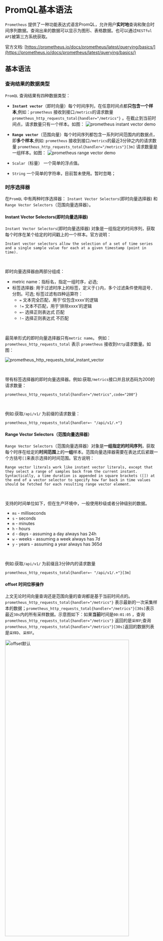 # PromQL基本语法

`Prometheus` 提供了一种功能表达式语言PromQL，允许用户**实时地**查询和聚合时间序列数据。查询出来的数据可以显示为图形、表格数据。也可以通过`RESTful API`被第三方系统获取。

官方文档: [https://prometheus.io/docs/prometheus/latest/querying/basics/](https://prometheus.io/docs/prometheus/latest/querying/basics/)  

## 基本语法

### 查询结果的数据类型

`PromQL` 查询结果有四种数据类型：  

- **`Instant vector`**（即时向量）每个时间序列，在任意时间点都**只包含一个样本**,例如：`prometheus` 接收到接口`/metrics`的请求数量`prometheus_http_requests_total{handler="/metrics"}` 。在截止到当前时间点，请求数量只有一个样本。如图：
  ![prometheus instant  vector demo](./src/intant_vecor.png)  
  
- **`Range vector`**（范围向量）每个时间序列都包含一系列时间范围内的数据点，即**多个样本**,例如: `prometheus` 接收到接口`/metrics`的最近3分钟之内的请求数量 `prometheus_http_requests_total{handler="/metrics"}[3m]` 请求数量是一组样本。如图：
   ![prometheus range  vector demo](./src/range_vector_demo.png)  

- `Scalar`（标量） 一个简单的浮点值。
- `String` 一个简单的字符串，目前暂未使用。暂时忽略；  
  
### 时序选择器

在`PromQL` 中有两种时序选择器： `Instant Vector Selectors`(即时向量选择器) 和 `Range Vector Selectors`（范围向量选择器）。  

#### Instant Vector Selectors(即时向量选择器)

`Instant Vector Selectors`(即时向量选择器) 对象是一组指定的时间序列，获取每个时序在某个给定的时间戳上的一个样本。官方说明：  

```text
Instant vector selectors allow the selection of a set of time series and a single sample value for each at a given timestamp (point in time).
```

<br>

即时向量选择器由两部分组成：

- metric name：指标名，指定一组时序，必选;
- 标签选择器: 用于过滤时序上的标签，定义于`{}`内，多个过滤条件使用逗号`,` 分割。可选; 标签过滤有四种运算符：
  - `=` 文本完全匹配，用于‘仅包含xxxx’的逻辑
  - `!=` 文本不匹配，用于‘排除xxxx’的逻辑
  - `=~` 选择正则表达式 匹配
  - `!~` 选择正则表达式 不匹配

<br>

最简单形式的即时向量选择器只有`metric name`。 例如： `prometheus_http_requests_total` 表示 `prometheus` 接收到`http`请求数量。如图：

  ![prometheus_http_requests_total_instant_vector](./src/prometheus_http_requests_total_instant_vector.png)  


<br>

带有标签选择器的即时向量选择器。例如:获取`/metrics`接口并且状态码为200的请求数量：  

```text
prometheus_http_requests_total{handler="/metrics",code="200"}
```

<br>

例如:获取`/api/v1/` 为前缀的请求数量：

```text
prometheus_http_requests_total{handler=~ "/api/v1/.+"}
```

#### Range Vector Selectors（范围向量选择器）

`Range Vector Selectors`（范围向量选择器）对象是**一组指定的时间序列**，获取每个时序在给定的**时间范围**上的**一组**样本。范围向量选择器需要在表达式后紧跟一个方括号`[]`来表示选择的时间范围。官方说明：

```text
Range vector literals work like instant vector literals, except that they select a range of samples back from the current instant. Syntactically, a time duration is appended in square brackets ([]) at the end of a vector selector to specify how far back in time values should be fetched for each resulting range vector element. 
```

<br>

支持的时间单位如下，但在生产环境中，一般使用秒级或者分钟级别的数据。

- `ms` - milliseconds
- `s` - seconds
- `m` - minutes
- `h` - hours
- `d` - days - assuming a day always has 24h
- `w` - weeks - assuming a week always has 7d
- `y` - years - assuming a year always has 365d  

<br>

例如:获取`/api/v1/` 为前缀且3分钟内的请求数量

```
prometheus_http_requests_total{handler=~ "/api/v1/.+"}[3m]
```



#### offset  时间位移操作

上文无论时间向量查询还是范围向量的查询都是基于当前时间点的。 `prometheus_http_requests_total{handler="/metrics"}` 表示最新的一次采集样本的数据；`prometheus_http_requests_total{handler="/metrics"}[30s]`表示最近`30s`内的所有采样数据。示意图如下：如果**当前**时间是`00:01:05` ，查询 `prometheus_http_requests_total{handler="/metrics"}`  返回的是`采样F`;查询`prometheus_http_requests_total{handler="/metrics"}[30s]`返回的数据列表是`采样D`、`采样F`。



<img src="./src/offset_before.png" width="90%" height="50%" alt="offset默认">





这是时间是基于当前时间的。如果我们想基于一个过去时间去查询指标呢？例如基于`15s`之前的数据。这时候就需要 时间位移操作`offset`了。

用法 `offset <时间间隔>`   

我们看一下 `prometheus_http_requests_total{handler="/metrics"} offset 15s`  这个查询语句。如果**当前**时间是`00:01:05` ，那么`offset 15s`  表示时间向过去偏移`15s` ,也就是`00:00:50` 。那么以`00:00:50` 为基准，获取过期最近一次的采集数据就是`指标D`。

同理，`prometheus_http_requests_total{handler="/metrics"}[30s] offset 15s`   获取的采样数据列表就是 `样本C ` 、`数据D`。 如图所示

<img src="./src/offset_after.png" width="90%" height="50%" alt="offset结果示意图">



## PromQL操作符与关键字

### PromQL操作符

#### 算数运算符

`prometheus`支持算数运算符加(`+`)、减(`-`)、乘(`*`)、除(`/`)、取模(`%)`、乘方(`^`)。只能使用于`instant vector` 和 `Scalar`类型的计算。不能用于`Range vector`（范围向量），只有双方**标签一致**的才能进行计算，即[向量匹配](#向量匹配vector-matching)

##### **示例1**：算数运算符基本使用  

执行`(prometheus_http_requests_total + prometheus_http_requests_total + 1)/2`

![prometheus_http_requests_total_arithmetic_ops_demo](./src/prometheus_http_requests_total_arithmetic_ops_demo.png)  

<br>

##### **示例2**：**错误示例** `Range vector`参与算数运算符  

执行`prometheus_http_requests_total + prometheus_http_requests_total[1m] + 1` ,会报错`parse error: binary expression must contain only scalar and instant vector types`

原因： 算数运算符不能用于`Range vector`（范围向量)

<br>

![prometheus_http_requests_total_arithmetic_ops_demo_error](./src/prometheus_http_requests_total_arithmetic_ops_demo_error.png) 

<br>

##### **示例3** 标签匹配

`instant vector` 与 `instant vector`之间使用算数运算时，会将左侧`instant vector`的标签与右侧`instant vector`的标签进行对比，只有两者标签相同，才能进行算数运算输出结果，即[向量匹配](#向量匹配vector-matching). 
<br>


执行`prometheus_http_requests_total{handler="/api/v1/query"} +  prometheus_http_requests_total{handler="/api/v1/query",code="200"}`  
只能输出` prometheus_http_requests_total{handler="/api/v1/query",code="200",...} `的结果，不可能输出 ` prometheus_http_requests_total{handler="/api/v1/query",code="400",...} `结果  


如图：
![prometheus_http_requests_total_arithmetic_ops_demo_instant_vectors](./src/prometheus_http_requests_total_arithmetic_ops_demo_instant_vectors.png) 



##### **示例4**：不同指标运算

上述示例使用`prometheus_http_requests_total`指标进行演示的，那么不同指标是否可以进行算术运算呢？ 答案当然是可以的，但是必须遵守**标签匹配**的原则，即[向量匹配](#向量匹配vector-matching). 

不同指标分为如下请求：

- 同一类型的不同指标，例如`go_memstats_mallocs_total + prometheus_engine_query_samples_total`  前后都是`counter`类型
- 不同类型的指标,例如 `go_gc_cycles_automatic_gc_cycles_total  + go_sched_goroutines_goroutines`,`go_gc_cycles_automatic_gc_cycles_total`是`counter`类型，后者是`gauge`类型
- `histogram` 和 `summary`只能在本类型之间进行算数运算，因为`histogram`类型中包含特有标签`le`；`summary`类型中包含特有标签`quantile`，无法和其他类型进行标签匹配，即[向量匹配](#向量匹配vector-matching). 


#### 比较运算符

`prometheus`支持比较算符 等于(`==`)、不等于(`!=`)、大于(`>`)、大于等于(`>=`)、小于(`<`)、小于等于(`<=`)。只能使用于`instant vector` 和 `Scalar`类型的计算，不能用于`Range vector`（范围向量）。  

日常工作中，关键字`bool` 经常配合比较运算符使用。`bool`关键字会直接跟在比较运算符之后，如果比较运算为`true`，则返回`1`.否则返回`0`,很适合告警的场景中。在告警场景中,并不需要关心指标值具体是多少，只需关心是否触发告警(即：`true` 或 `false`) 即可。具体应用细节会在[告警](./告警.md)说明。

<br>

##### **示例1:** 比较运算符基本使用

查询出请求量大于50的指标 `prometheus_http_requests_total > 50`  如图  

![prometheus_http_requests_total_greater_50](./src/prometheus_http_requests_total_greater_50.png) 

<br>

##### **示例2:** bool配合比较运算符使用

`prometheus_http_requests_total > bool 50` 查询请求量大于`50`的指标,如果大于`50`，返回`1`；否则返回`0`。 如图所示

![prometheus_http_requests_total_greater_50_bool](./src/prometheus_http_requests_total_greater_50_bool.png)


#### 逻辑运算符

`prometheus`支持逻辑运算符 `and`(交集)、`or`(并集)、`unless`(差集)，只用于`instant vector`之间的运算。为了方便读者理解，本节所有案例使用相同的样本进行说明。
在[http://127.0.0.1:9090/metrics](http://127.0.0.1:9090/metrics)任意选择两个样本，本次选取`go_gc_duration_seconds`、`prometheus_tsdb_wal_fsync_duration_seconds`。  

```text
# HELP go_gc_duration_seconds A summary of the pause duration of garbage collection cycles.
# TYPE go_gc_duration_seconds summary
go_gc_duration_seconds{quantile="0"} 0.000036501
go_gc_duration_seconds{quantile="0.25"} 0.000103208
go_gc_duration_seconds{quantile="0.5"} 0.000133374
go_gc_duration_seconds{quantile="0.75"} 0.000158749
go_gc_duration_seconds{quantile="1"} 0.0.000524
go_gc_duration_seconds_sum 0.001737125
go_gc_duration_seconds_count 15


# HELP prometheus_tsdb_wal_fsync_duration_seconds Duration of write log fsync.
# TYPE prometheus_tsdb_wal_fsync_duration_seconds summary
prometheus_tsdb_wal_fsync_duration_seconds{quantile="0.5"} NaN
prometheus_tsdb_wal_fsync_duration_seconds{quantile="0.9"} NaN
prometheus_tsdb_wal_fsync_duration_seconds{quantile="0.99"} NaN
prometheus_tsdb_wal_fsync_duration_seconds_sum 0
prometheus_tsdb_wal_fsync_duration_seconds_count 0
```


##### **示例1:** 逻辑运算符-交集基本使用

`A and B`过滤出`A`、`B`的标签相等的指标`A`。 文氏图表示：
![a_and_b](./src/a_and_b.png)  

<br>

上面两个`go_gc_duration_seconds`和 `prometheus_tsdb_wal_fsync_duration_seconds` 只有`quantile="0.5"`一个标签一致。那么执行`go_gc_duration_seconds  and  prometheus_tsdb_wal_fsync_duration_seconds`，则返回`go_gc_duration_seconds{quantile="0.5"} 0.000133583`。 如图： 

![go_gc_heap_allocs_by_size_bytes_bucket and go_gc_heap_frees_by_size_bytes_bucket](./src/go_gc_duration_seconds_and_prometheus_tsdb_wal_fsync_duration_seconds.png)


##### **示例2:** 逻辑运算符-并集基本使用

`A or B` 文氏图表示：
![a_or_b](./src/a_or_b.png)  

<br>

上面两个`go_gc_duration_seconds`和 `prometheus_tsdb_wal_fsync_duration_seconds` 只有`quantile="0.5"`一个标签一致，其他都不一致。那么执行`go_gc_duration_seconds or  prometheus_tsdb_wal_fsync_duration_seconds`，则返回`go_gc_duration_seconds`和 `prometheus_tsdb_wal_fsync_duration_seconds`的并集。 如图： 


![go_gc_heap_allocs_by_size_bytes_bucket or go_gc_heap_frees_by_size_bytes_bucket](./src/go_gc_duration_seconds_or_prometheus_tsdb_wal_fsync_duration_seconds.png)

##### **示例3:** 逻辑运算符-差集基本使用

`A unless B` 文氏图表示：
![a_unless_b](./src/a_unless_b.png)  

上面两个`go_gc_duration_seconds`和 `prometheus_tsdb_wal_fsync_duration_seconds` 只有`quantile="0.5"`一个标签一致，其他都不一致。那么执行`go_gc_duration_seconds unless  prometheus_tsdb_wal_fsync_duration_seconds`，则返回`go_gc_duration_seconds`和 `prometheus_tsdb_wal_fsync_duration_seconds`的差集。 如图： 

![go_gc_heap_allocs_by_size_bytes_bucket unless go_gc_heap_frees_by_size_bytes_bucket](./src/go_gc_duration_seconds_unless_prometheus_tsdb_wal_fsync_duration_seconds.png)


### 向量匹配Vector Matching

在上面讲述里，我们可以看到，向量与向量之间运算时会基于默认的匹配规则:依次找到与左侧向量**标签完全一致**的右边向量元素进行运算;如果标签不一致，则直接丢弃。

如果计算**http状态码为302的请求数**占**采集metrics请求数**的比例，即(*`prometheus_http_requests_total{code ="302"}` 与 `prometheus_http_requests_total{handler="/metrics"}`的比值*)。如果直接使用`prometheus_http_requests_total{code ="302"} / prometheus_http_requests_total{handler="/metrics"}` 计算，可以看到没有匹配任何结果。 如图:  

<br>

![向量匹配错误案例](./src/vector_matching_error_demo.png)  

原因  

|`prometheus_http_requests_total{code ="302"}`| `prometheus_http_requests_total{handler="/metrics"}`  |匹配结果(标签完全匹配)   |分析   |
| :-----| :---- | :---- | :---- |
| `prometheus_http_requests_total{code="302", handler="/", instance="localhost:9090", job="prometheus"}      2` | `prometheus_http_requests_total{code="200", handler="/metrics", instance="localhost:9090", job="prometheus"}  1010` | 无  |标签`code`、`handler`不匹配 |

原因就在于需要左右侧标签完全一致，才可以匹配, 本例子中不能完全匹配，所以结果为空。


显然，这种默认的匹配规则比较死板，本节介绍向量匹配的更多用法。
`PromQL`中有中匹配模式：`一对一（one-to-one`）,`多对一（many-to-one）或一对多（one-to-many）`。

<!-- prometheus_http_requests_total{code ="302"} / ignoring(code,handler) prometheus_http_requests_total{handler="/metrics"} -->

#### 一对一向量匹配

`一对一`向量匹配就是操作符**左右两侧**都是唯一的样本值,即`1:1`，并不是结果只有唯一的样本值，输出结果可以是多对。 前文所述的**标签完全一致**匹配，都是一对一向量匹配的案例。示意图如下：  

![一对一示意图](./src/one_to_one_shiyitu.png)



如果只需要操作符左右两侧**部分标签进行匹配**，就需要使用关键字进行处理

- `on(label1[,label2, label3,...])`  只使用指定的`label`进行匹配,例如 `on(code，handler)` 只使用`code`，`handler`标签进行匹配
- `ignoring(label1[,label2, label3,...])` 排除指定的`label`，使用剩余的`label`进行匹配,例如 `ignoring(code，handler)` 标签`code`，`handler`不参与匹配。


上述实例

|`prometheus_http_requests_total{code ="302"}`| `prometheus_http_requests_total{handler="/metrics"}`  |匹配结果(标签完全匹配)   |分析   |
| :-----| :---- | :---- | :---- |
| `prometheus_http_requests_total{code="302", handler="/", instance="localhost:9090", job="prometheus"}      2` | `prometheus_http_requests_total{code="200", handler="/metrics", instance="localhost:9090", job="prometheus"}  1010` | 无  |标签`code`、`handler`不匹配 |

<br>

那我们使用`ignoring(code，handler)`让标签`code`，`handler`不参与匹配，即`prometheus_http_requests_total{code ="302"} / ignoring(code,handler) prometheus_http_requests_total{handler="/metrics"}`,则可以获取**http状态码为302的请求数**占**采集metrics请求数**的比例。如图  

![向量匹配案例](./src/vector_matching_ok_demo.png) 

由图可以看到，匹配的标签只有`instance` ,`job`。

同样我们可以使用`on`来处理上述案例，我们只需要使用`instance` ,`job`标签匹配,即`prometheus_http_requests_total{code ="302"} / on(instance,job) prometheus_http_requests_total{handler="/metrics"}` 也可以达到相同的效果。


注：`一对一`向量匹配并不是结果只有唯一的样本值，输出结果可以是多对。 例如 `prometheus_http_requests_total{code !="302"} /(prometheus_http_requests_total{handler=~"/api/v1/label.*"} + 1)` 结果就是多对。

![多对一对一向量匹配](./src/vector_matching_1to1_many_groups.png) 


#### 一对多或者多对一向量匹配

`一对多或者多对一向量匹配` 是**操作符左侧一个样本值对应右侧的多个样本即`1:n`** 或者 **操作符右侧一个样本值对应左侧的多个样本，即`n:1`**。
